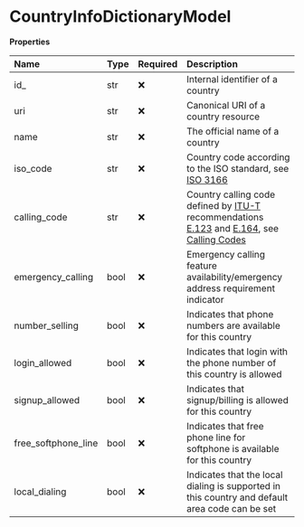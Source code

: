 # CountryInfoDictionaryModel

**Properties**

| Name                | Type | Required | Description                                                                                                                                                                                                                                                              |
| :------------------ | :--- | :------- | :----------------------------------------------------------------------------------------------------------------------------------------------------------------------------------------------------------------------------------------------------------------------- |
| id\_                | str  | ❌       | Internal identifier of a country                                                                                                                                                                                                                                         |
| uri                 | str  | ❌       | Canonical URI of a country resource                                                                                                                                                                                                                                      |
| name                | str  | ❌       | The official name of a country                                                                                                                                                                                                                                           |
| iso_code            | str  | ❌       | Country code according to the ISO standard, see [ISO 3166](https://www.iso.org/iso-3166-country-codes.html)                                                                                                                                                              |
| calling_code        | str  | ❌       | Country calling code defined by [ITU-T](http://en.wikipedia.org/wiki/ITU-T) recommendations [E.123](http://en.wikipedia.org/wiki/E.123) and [E.164](http://en.wikipedia.org/wiki/E.164), see [Calling Codes](http://en.wikipedia.org/wiki/List_of_country_calling_codes) |
| emergency_calling   | bool | ❌       | Emergency calling feature availability/emergency address requirement indicator                                                                                                                                                                                           |
| number_selling      | bool | ❌       | Indicates that phone numbers are available for this country                                                                                                                                                                                                              |
| login_allowed       | bool | ❌       | Indicates that login with the phone number of this country is allowed                                                                                                                                                                                                    |
| signup_allowed      | bool | ❌       | Indicates that signup/billing is allowed for this country                                                                                                                                                                                                                |
| free_softphone_line | bool | ❌       | Indicates that free phone line for softphone is available for this country                                                                                                                                                                                               |
| local_dialing       | bool | ❌       | Indicates that the local dialing is supported in this country and default area code can be set                                                                                                                                                                           |

<!-- This file was generated by liblab | https://liblab.com/ -->
